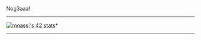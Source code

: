 Nog3aaa!

****************************************************************
[![mnassi's 42 stats](https://badge.mediaplus.ma/binary/mnassi)](https://github.com/mnassi/badge42)*
****************************************************************
